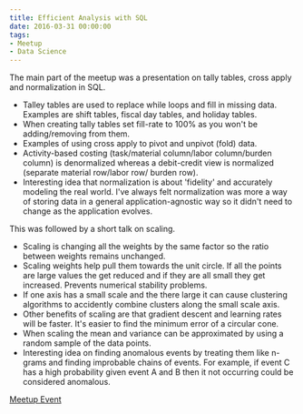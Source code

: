 ```yaml
---
title: Efficient Analysis with SQL
date: 2016-03-31 00:00:00
tags:
- Meetup
- Data Science
---
```

The main part of the meetup was a presentation on tally tables, cross apply and normalization in SQL.  
- Talley tables are used to replace while loops and fill in missing data.  Examples are shift tables, fiscal day tables, and holiday tables.
- When creating tally tables set fill-rate to 100% as you won't be adding/removing from them.
- Examples of using cross apply to pivot and unpivot (fold) data.
- Activity-based costing (task/material column/labor column/burden column) is denormalized whereas a debit-credit view is normalized (separate material row/labor row/ burden row).
- Interesting idea that normalization is about 'fidelity' and accurately modeling the real world.  I've always felt normalization was more a way of storing data in a general application-agnostic way so it didn't need to change as the application evolves.

This was followed by a short talk on scaling.
- Scaling is changing all the weights by the same factor so the ratio between weights remains unchanged.
- Scaling weights help pull them towards the unit circle.  If all the points are large values the get reduced and if they are all small they get increased.  Prevents numerical stability problems.
- If one axis has a small scale and the there large it can cause clustering algorithms to accidently combine clusters along the small scale axis.
- Other benefits of scaling are that gradient descent and learning rates will be faster.  It's easier to find the minimum error of a circular cone.
- When scaling the mean and variance can be approximated by using a random sample of the data points.
- Interesting idea on finding anomalous events by treating them like n-grams and finding improbable chains of events.  For example, if event C has a high probability given event A and B then it not occurring could be considered anomalous.

[Meetup Event](http://www.meetup.com/Waterloo-Data-Science/events/229944024/)
